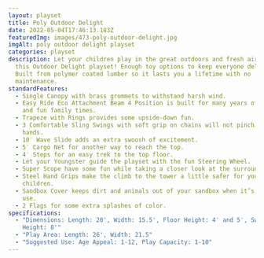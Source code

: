 ```yaml
---
layout: playset
title: Poly Outdoor Delight
date: 2022-05-04T17:46:13.183Z
featuredImg: images/473-poly-outdoor-delight.jpg
imgAlt: poly outdoor delight playset
categories: playset
description: Let your children play in the great outdoors and fresh air with
  this Outdoor Delight playset! Enough toy options to keep everyone delighted.
  Built from polymer coated lumber so it lasts you a lifetime with no
  maintenance.
standardFeatures:
  - Single Canopy with brass grommets to withstand harsh wind.
  - Easy Ride Eco Attachment Beam 4 Position is built for many years of safe use
    and fun family times.
  - Trapeze with Rings provides some upside-down fun.
  - 3 Comfortable Sling Swings with soft grip on chains will not pinch tender
    hands.
  - 10′ Wave Slide adds an extra swoosh of excitement.
  - 5′ Cargo Net for another way to reach the top.
  - 4′ Steps for an easy trek to the top floor.
  - Let your Youngster guide the playset with the fun Steering Wheel.
  - Super Scope have some fun while taking a closer look at the surroundings.
  - Steel Hand Grips make the climb to the tower a little safer for your
    children.
  - Sandbox Cover keeps dirt and animals out of your sandbox when it’s not in
    use.
  - 2 Flags for some extra splashes of color.
specifications:
  - "Dimensions: Length: 20', Width: 15.5', Floor Height: 4′ and 5′, Swing
    Height: 8'"
  - "Play Area: Length: 26', Width: 21.5"
  - "Suggested Use: Age Appeal: 1-12, Play Capacity: 1-10"
---
```

